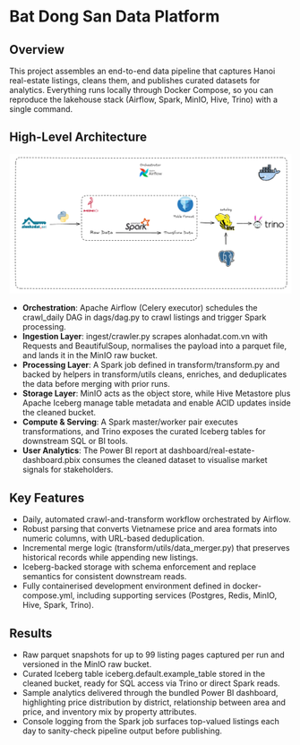 # Bat Dong San Data Platform

## Overview
This project assembles an end-to-end data pipeline that captures Hanoi real-estate listings, cleans them, and publishes curated datasets for analytics. Everything runs locally through Docker Compose, so you can reproduce the lakehouse stack (Airflow, Spark, MinIO, Hive, Trino) with a single command.

## High-Level Architecture
![alt text](image.png)
- **Orchestration**: Apache Airflow (Celery executor) schedules the crawl_daily DAG in dags/dag.py to crawl listings and trigger Spark processing.
- **Ingestion Layer**: ingest/crawler.py scrapes alonhadat.com.vn with Requests and BeautifulSoup, normalises the payload into a parquet file, and lands it in the MinIO raw bucket.
- **Processing Layer**: A Spark job defined in transform/transform.py and backed by helpers in transform/utils cleans, enriches, and deduplicates the data before merging with prior runs.
- **Storage Layer**: MinIO acts as the object store, while Hive Metastore plus Apache Iceberg manage table metadata and enable ACID updates inside the cleaned bucket.
- **Compute & Serving**: A Spark master/worker pair executes transformations, and Trino exposes the curated Iceberg tables for downstream SQL or BI tools.
- **User Analytics**: The Power BI report at dashboard/real-estate-dashboard.pbix consumes the cleaned dataset to visualise market signals for stakeholders.

## Key Features
- Daily, automated crawl-and-transform workflow orchestrated by Airflow.
- Robust parsing that converts Vietnamese price and area formats into numeric columns, with URL-based deduplication.
- Incremental merge logic (transform/utils/data_merger.py) that preserves historical records while appending new listings.
- Iceberg-backed storage with schema enforcement and replace semantics for consistent downstream reads.
- Fully containerised development environment defined in docker-compose.yml, including supporting services (Postgres, Redis, MinIO, Hive, Spark, Trino).

## Results
- Raw parquet snapshots for up to 99 listing pages captured per run and versioned in the MinIO raw bucket.
- Curated Iceberg table iceberg.default.example_table stored in the cleaned bucket, ready for SQL access via Trino or direct Spark reads.
- Sample analytics delivered through the bundled Power BI dashboard, highlighting price distribution by district, relationship between area and price, and inventory mix by property attributes.
- Console logging from the Spark job surfaces top-valued listings each day to sanity-check pipeline output before publishing.
